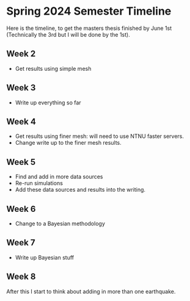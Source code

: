 # Spring 2024 Semester Timeline

Here is the timeline, to get the masters thesis finished by June 1st (Technically the 3rd but I will be done by the 1st).

## Week 2
- Get results using simple mesh

## Week 3
- Write up everything so far

## Week 4
- Get results using finer mesh: will need to use NTNU faster servers.
- Change write up to the finer mesh results.

## Week 5
- Find and add in more data sources
- Re-run simulations
- Add these data sources and results into the writing.

## Week 6
- Change to a Bayesian methodology

## Week 7
- Write up Bayesian stuff

## Week 8
After this I start to think about adding in more than one earthquake.
